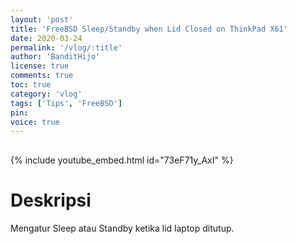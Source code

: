 ```yaml
---
layout: 'post'
title: 'FreeBSD Sleep/Standby when Lid Closed on ThinkPad X61'
date: 2020-03-24
permalink: '/vlog/:title'
author: 'BanditHijo'
license: true
comments: true
toc: true
category: 'vlog'
tags: ['Tips', 'FreeBSD']
pin:
voice: true
---
```


<div style="margin-top:30px;"></div>

{% include youtube_embed.html id="73eF71y_AxI" %}

# Deskripsi

Mengatur Sleep atau Standby ketika lid laptop ditutup.
